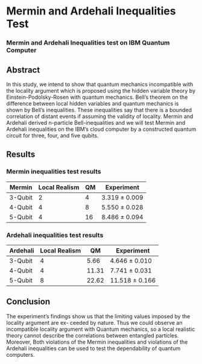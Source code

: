 # Mermin and Ardehali Inequalities Test

### Mermin and Ardehali Inequalities test on IBM Quantum Computer

## Abstract
In this study, we intend to show that quantum mechanics incompatible with the locality argument which is
proposed using the hidden variable theory by Einstein-Podolsky-Rosen with quantum mechanics. Bell’s
theorem on the difference between local hidden variables and quantum mechanics is shown by Bell’s
inequalities. These inequalities say that there is a bounded correlation of distant events if assuming the
validity of locality. Mermin and Ardehali derived n-particle Bell-inequalities and we will test Mermin and
Ardehali inequalities on the IBM’s cloud computer by a constructed quantum circuit for three, four, and
five qubits.

## Results
### Mermin inequalities test results
| Mermin  | Local Realism  | QM | Experiment        |
|---------|----------------|----|-------------------|
| 3-Qubit | 2              | 4  | 3.319 &pm; 0.009  |
| 4-Qubit | 4              | 8  | 5.550 &pm; 0.028  |
| 5-Qubit | 4              | 16 | 8.486 &pm;  0.094 |

### Ardehali inequalities test results

| Ardehali | Local Realism | QM    | Experiment         |
|----------|---------------|-------|--------------------|
| 3-Qubit  | 4             | 5.66  | 4.646 &pm; 0.010   |
| 4-Qubit  | 4             | 11.31 | 7.741 &pm; 0.031   |
| 5-Qubit  | 8             | 22.62 | 11.518 &pm;  0.166 |

##  Conclusion

The experiment’s findings show us that the limiting values imposed by the locality argument are ex-
ceeded by nature. Thus we could observe an incompatible locality argument with Quantum mechanics,
so a local realistic theory cannot describe the correlations between entangled particles. Moreover, Both
violations of the Mermin inequalities and violations of the Ardehali inequalities can be used to test the
dependability of quantum computers.